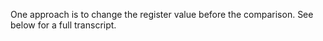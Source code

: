 One approach is to change the register value before the comparison. See
below for a full transcript.

```shell
